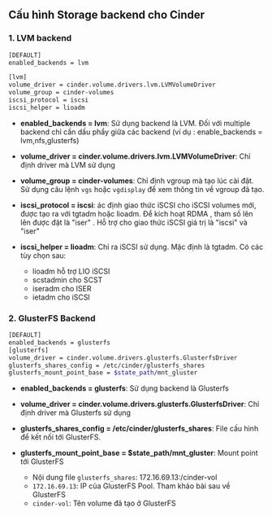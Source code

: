 ## Cấu hình Storage backend cho Cinder

### 1. LVM backend

```sh
[DEFAULT]
enabled_backends = lvm

[lvm]
volume_driver = cinder.volume.drivers.lvm.LVMVolumeDriver
volume_group = cinder-volumes
iscsi_protocol = iscsi
iscsi_helper = lioadm
```

* **enabled_backends = lvm**: Sử dụng backend là LVM. Đối với multiple backend chỉ cần dấu phẩy giữa các backend (ví dụ : enable_backends = lvm,nfs,glusterfs)
* **volume_driver = cinder.volume.drivers.lvm.LVMVolumeDriver**: Chỉ định driver mà LVM sử dụng
* **volume_group = cinder-volumes**: Chỉ định vgroup mà tạo lúc cài đặt. Sử dụng câu lệnh `vgs` hoặc `vgdisplay` để xem thông tin về vgroup đã tạo.
* **iscsi_protocol = iscsi**: ác định giao thức iSCSI cho iSCSI volumes mới, được tạo ra với tgtadm hoặc lioadm. Để kích hoạt RDMA , tham số lên lên được đặt là "iser" . Hỗ trợ cho giao thức iSCSI giá trị là "iscsi" và "iser"
* **iscsi_helper = lioadm**: Chỉ ra iSCSI sử dụng. Mặc định là tgtadm. Có các tùy chọn sau:

	* lioadm hỗ trợ LIO iSCSI
	* scstadmin cho SCST
	* iseradm cho ISER
	* ietadm cho iSCSI


### 2. GlusterFS Backend

```sh
[DEFAULT]
enabled_backends = glusterfs
[glusterfs]
volume_driver = cinder.volume.drivers.glusterfs.GlusterfsDriver
glusterfs_shares_config = /etc/cinder/glusterfs_shares
glusterfs_mount_point_base = $state_path/mnt_gluster
```

* **enabled_backends = glusterfs**: Sử dụng backend là Glusterfs

* **volume_driver = cinder.volume.drivers.glusterfs.GlusterfsDriver**: Chỉ định driver mà Glusterfs sử dụng

* **glusterfs_shares_config = /etc/cinder/glusterfs_shares**: File cấu hình để kết nối tới GlusterFS.

* **glusterfs_mount_point_base = $state_path/mnt_gluster**: Mount point tới GlusterFS

	* Nội dung file `glusterfs_shares`: 172.16.69.13:/cinder-vol
	* `172.16.69.13`: IP của GlusterFS Pool. Tham khảo bài sau về GlusterFS
	* `cinder-vol`: Tên volume đã tạo ở GlusterFS

